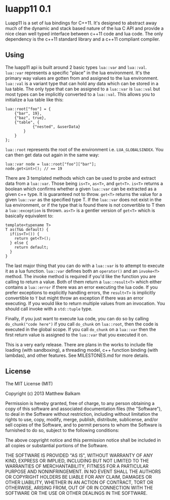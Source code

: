 luapp11 0.1
===========

Luapp11 is a set of lua bindings for C++11.  It's designed to abstract away much of the dynamic and stack based nature of the lua C API and provide a nice clean well typed interface between c++11 code and lua code.  The only dependency is the c++11 standard library and a c++11 compliant compiler.

Using
-----

The luapp11 api is built around 2 basic types `lua::var` and `lua::val`.  `lua::var` represents a specific "place" in the lua environment.  It's the primary way values are gotten from and assigned to the lua environment.  `lua::val` is a variant type that can hold any data which can be stored in a lua table.  The only type that can be assigned to a `lua::var` is `lua::val` but most types can be implicitly converted to a `lua::val`.  This allows you to initialize a lua table like this:

    lua::root["foo"] = {
    	{"bar", 19},
    	{"baz", true},
    	{"table", {
    			{"nested", &userData}
    		}
    	}
    };

`lua::root` represents the root of the environment i.e. `LUA_GLOBALSINDEX`.  You can then get data out again in the same way:

    lua::var node = lua::root["foo"]["bar"];
    node.get<int>(); // == 19

There are 3 templated methods which can be used to probe and extract data from a `lua::var`.  Those being `is<T>`, `as<T>`, and `get<T>`.  `is<T>` returns a boolean which confirms whether a given `lua::var` can be extracted as a given c++ type.  It is guaranteed not to throw.  `get<T>` returns the value for a given `lua::var` as the specified type T.  If the `lua::var` does not exist in the lua environment, or if the type that is found there is not convertible to T then a `lua::exception` is thrown.  `as<T>` is a gentler version of `get<T>` which is basically equivalent to:

	template<typename T>
    T as(T&& default) {
      if(is<T>()) {
      	return get<T>();
      } else {
      	return default;
      }
    }

The last major thing that you can do with a `lua::var` is to attempt to execute it as a lua function.  `lua::var` defines both an `operator()` and an `invoke<T>` method.  The invoke method is required if you'd like the function you are calling to return a value.  Both of them return a `lua::result<T>` which either contains a `lua::error` if there was an error executing the lua code.  If you prefer exceptions to explicitly handling errors, the `result<T>` is implicitly convertible to `T` but might throw an exception if there was an error executing.  If you would like to return multiple values from an invocation.  You should call invoke with a `std::tuple` type.

Finally, if you just want to execute lua code, you can do so by calling `do_chunk("code here")`  if you call `do_chunk` on `lua::root`, then the code is executed in the global scope.  If you call `do_chunk` on a `lua::var` then the first return value is assigned to the `lua::var` that you executed it on.

This is a very early release.  There are plans in the works to include file loading (with sandboxing), a threading model, c++ function binding (with lambdas), and other features.  See MILESTONES.md for more details.

License
-------
The MIT License (MIT)

Copyright (c) 2013 Matthew Balkam

Permission is hereby granted, free of charge, to any person obtaining a copy
of this software and associated documentation files (the "Software"), to deal
in the Software without restriction, including without limitation the rights
to use, copy, modify, merge, publish, distribute, sublicense, and/or sell
copies of the Software, and to permit persons to whom the Software is
furnished to do so, subject to the following conditions:

The above copyright notice and this permission notice shall be included in
all copies or substantial portions of the Software.

THE SOFTWARE IS PROVIDED "AS IS", WITHOUT WARRANTY OF ANY KIND, EXPRESS OR
IMPLIED, INCLUDING BUT NOT LIMITED TO THE WARRANTIES OF MERCHANTABILITY,
FITNESS FOR A PARTICULAR PURPOSE AND NONINFRINGEMENT. IN NO EVENT SHALL THE
AUTHORS OR COPYRIGHT HOLDERS BE LIABLE FOR ANY CLAIM, DAMAGES OR OTHER
LIABILITY, WHETHER IN AN ACTION OF CONTRACT, TORT OR OTHERWISE, ARISING FROM,
OUT OF OR IN CONNECTION WITH THE SOFTWARE OR THE USE OR OTHER DEALINGS IN
THE SOFTWARE.